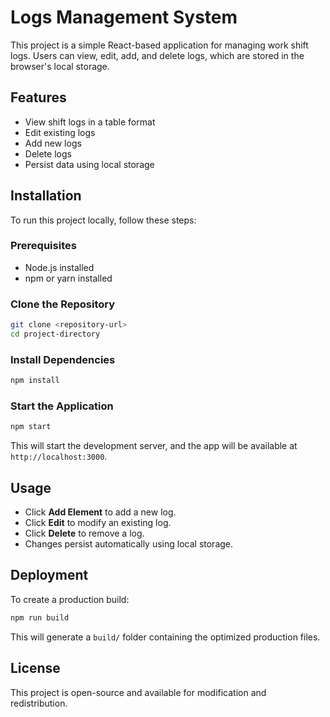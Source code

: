 # Logs Management System

This project is a simple React-based application for managing work shift logs. Users can view, edit, add, and delete logs, which are stored in the browser's local storage.

## Features
- View shift logs in a table format
- Edit existing logs
- Add new logs
- Delete logs
- Persist data using local storage

## Installation
To run this project locally, follow these steps:

### Prerequisites
- Node.js installed
- npm or yarn installed

### Clone the Repository
```sh
git clone <repository-url>
cd project-directory
```

### Install Dependencies
```sh
npm install
```

### Start the Application
```sh
npm start
```
This will start the development server, and the app will be available at `http://localhost:3000`.

## Usage
- Click **Add Element** to add a new log.
- Click **Edit** to modify an existing log.
- Click **Delete** to remove a log.
- Changes persist automatically using local storage.

## Deployment
To create a production build:
```sh
npm run build
```
This will generate a `build/` folder containing the optimized production files.

## License
This project is open-source and available for modification and redistribution.


